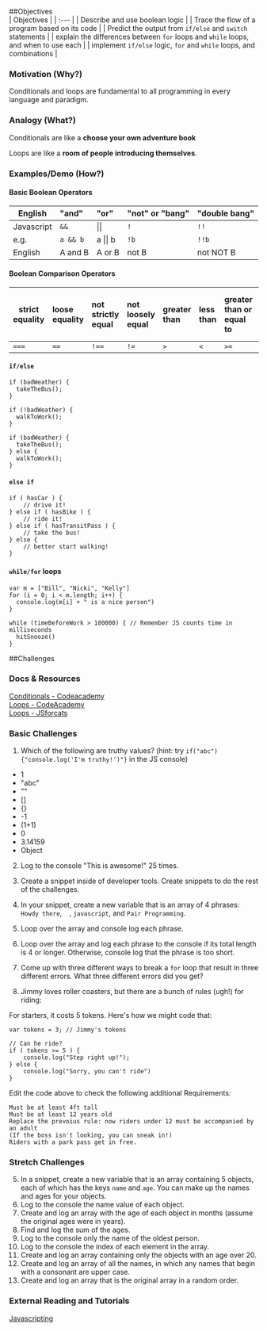 ##Objectives  
| Objectives |
| :--- |
| Describe and use boolean logic |
| Trace the flow of a program based on its code |
| Predict the output from `if/else` and `switch` statements |
| explain the differences between `for` loops and `while` loops, and when to use each |
| implement `if/else` logic, `for` and `while` loops, and combinations |

### Motivation (Why?)

Conditionals and loops are fundamental to all programming in every language and paradigm.

### Analogy (What?)

Conditionals are like a **choose your own adventure book**

Loops are like a **room of people introducing themselves**.

### Examples/Demo (How?)

#### Basic Boolean Operators

| English | "and" | "or" | "not" or "bang" | "double bang" |
| ------------- |:-------------|:-------------|:-------------| :------- |
| Javascript | `&&` | &#124;&#124; | `!` | `!!` | |  
| e.g. | `a && b` | a  &#124;&#124; b | `!b` | `!!b` |
| English | A and B | A or B | not B | not NOT B |

#### Boolean Comparison Operators

| strict equality | loose equality | not strictly equal | not loosely equal | greater than | less than | greater than or equal to | less than or equal to |
| ------------- |:-------------|:-------------|:-------------|:-------------|:-------------|:-------------|:-------------|
| `===` | `==` | `!==` | `!=` | `>` | `<` | `>=` | `<=` |

#### `if/else`

```
if (badWeather) {
  takeTheBus();
}

if (!badWeather) {
  walkToWork();
}
```

```
if (badWeather) {
  takeTheBus();
} else {
  walkToWork();
}
```

#### `else if`

```
if ( hasCar ) {
	// drive it!
} else if ( hasBike ) {
	// ride it!
} else if ( hasTransitPass ) {
	// take the bus!
} else {
	// better start walking!
}
```

#### `while/for` loops

```
var m = ["Bill", "Nicki", "Kelly"]
for (i = 0; i < m.length; i++) {
  console.log(m[i] + " is a nice person")
}

```

```
while (timeBeforeWork > 180000) { // Remember JS counts time in milliseconds
  hitSnooze()
}
```

##Challenges

### Docs & Resources

[Conditionals - Codeacademy](http://www.codecademy.com/glossary/javascript/if-statement)
</br>
[Loops - CodeAcademy](http://www.codecademy.com/glossary/javascript/loops)
</br>
[Loops - JSforcats](http://jsforcats.com/#loops)
</br>

### Basic Challenges
1. Which of the following are truthy values? (hint: try `if("abc"){"console.log('I'm truthy!')"}` in the JS console)
  * 1
  * "abc"
  * ""
  * []
  * {}
  * -1
  * (1+1)
  * 0
  * 3.14159
  * Object

2. Log to the console "This is awesome!" 25 times.
3. Create a snippet inside of developer tools. Create snippets to do the rest of the challenges.
4. In your snippet, create a new variable that is an array of 4 phrases: `Howdy there`, ` ` , `javascript`, and `Pair Programming`.
5. Loop over the array and console log each phrase.
6. Loop over the array and log each phrase to the console if its total length is 4 or longer. Otherwise, console log that the phrase is too short.

7. Come up with three different ways to break a `for` loop that result in three different errors. What three different errors did you get?


1. Jimmy loves roller coasters, but there are a bunch of rules (ugh!) for riding:

For starters, it costs 5 tokens. Here's how we might code that:

```
var tokens = 3; // Jimmy's tokens

// Can he ride?
if ( tokens >= 5 ) {
    console.log("Step right up!");
} else {
    console.log("Sorry, you can't ride")
}
```
Edit the code above to check the following additional Requirements:

    Must be at least 4ft tall
    Must be at least 12 years old
    Replace the prevoius rule: now riders under 12 must be accompanied by an adult
    (If the boss isn't looking, you can sneak in!)
    Riders with a park pass get in free.


### Stretch Challenges

5. In a snippet, create a new variable that is an array containing 5 objects, each of which has the keys `name` and `age`. You can make up the names and ages for your objects.
6. Log to the console the name value of each object.
7. Create and log an array with the age of each object in months (assume the original ages were in years).
9. Find and log the sum of the ages.
8. Log to the console only the name of the oldest person.
9. Log to the console the index of each element in the array.
10. Create and log an array containing only the objects with an age over 20.
11. Create and log an array of all the names, in which any names that begin with a consonant are upper case.
12. Create and log an array that is the original array in a random order.

### External Reading and Tutorials

[Javascripting](https://github.com/sethvincent/javascripting)
</br>
